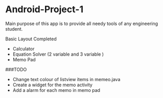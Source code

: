 # Android-Project-1


Main purpose of this app is to provide all needy tools of any engineering student. 

Basic Layout Completed 
- Calculator 
- Equation Solver (2 variable and 3 variable )
- Memo Pad 

###TODO 
- Change text colour of listview items in memeo.java
- Create a widget for the memo activity 
- Add a alarm for each memo in memo pad
